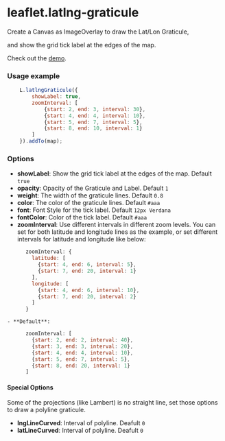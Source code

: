 leaflet.latlng-graticule
===========================

Create a Canvas as ImageOverlay to draw the Lat/Lon Graticule,

and show the grid tick label at the edges of the map.

Check out the [demo](https://cloudybay.github.io/leaflet.latlng-graticule/example/).


### Usage example

```javascript
    L.latlngGraticule({
        showLabel: true,
        zoomInterval: [
            {start: 2, end: 3, interval: 30},
            {start: 4, end: 4, interval: 10},
            {start: 5, end: 7, interval: 5},
            {start: 8, end: 10, interval: 1}
        ]
    }).addTo(map);
```


### Options
- **showLabel**: Show the grid tick label at the edges of the map. Default `true`
- **opacity**: Opacity of the Graticule and Label. Default `1`
- **weight**: The width of the graticule lines. Default `0.8`
- **color**: The color of the graticule lines. Default `#aaa`
- **font**: Font Style for the tick label. Default `12px Verdana`
- **fontColor**: Color of the tick label. Default `#aaa`
- **zoomInterval**: Use different intervals in different zoom levels. You can set for both latitude and longitude lines as the example, or set different intervals for latitude and longitude like below:
```javascript
      zoomInterval: {
        latitude: [
          {start: 4, end: 6, interval: 5},
          {start: 7, end: 20, interval: 1}
        ],
        longitude: [
          {start: 4, end: 6, interval: 10},
          {start: 7, end: 20, interval: 2}
        ]
      }
```
    - **Default**:
```javascript
      zoomInterval: [
        {start: 2, end: 2, interval: 40},
        {start: 3, end: 3, interval: 20},
        {start: 4, end: 4, interval: 10},
        {start: 5, end: 7, interval: 5},
        {start: 8, end: 20, interval: 1}
      ]
```

#### Special Options
Some of the projections (like Lambert) is no straight line, set those options to draw a polyline graticule.
- **lngLineCurved**: Interval of polyline. Deafult `0`
- **latLineCurved**: Interval of polyline. Deafult `0`


